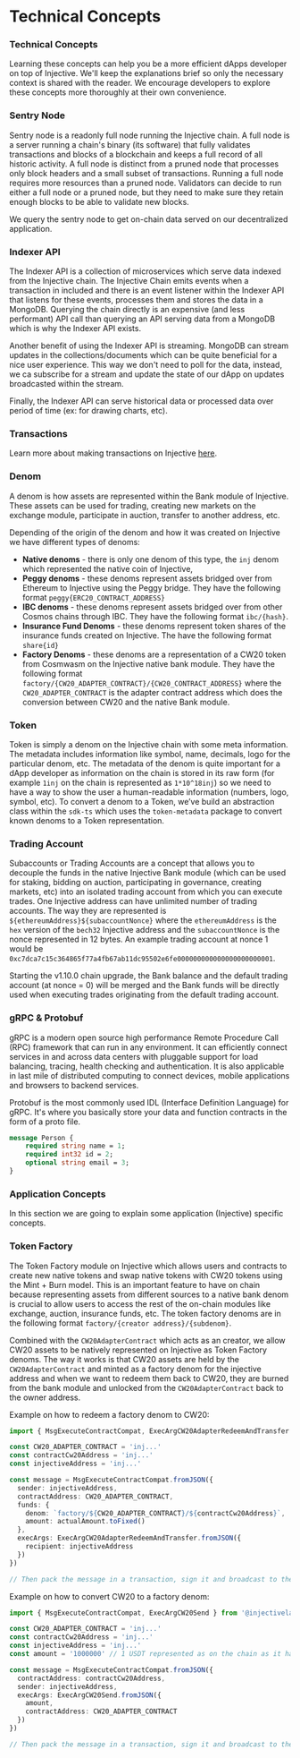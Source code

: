 # Technical Concepts

### Technical Concepts

Learning these concepts can help you be a more efficient dApps developer on top of Injective. We'll keep the explanations brief so only the necessary context is shared with the reader. We encourage developers to explore these concepts more thoroughly at their own convenience.

### Sentry Node

Sentry node is a readonly full node running the Injective chain. A full node is a server running a chain's binary (its software) that fully validates transactions and blocks of a blockchain and keeps a full record of all historic activity. A full node is distinct from a pruned node that processes only block headers and a small subset of transactions. Running a full node requires more resources than a pruned node. Validators can decide to run either a full node or a pruned node, but they need to make sure they retain enough blocks to be able to validate new blocks.

We query the sentry node to get on-chain data served on our decentralized application.

### Indexer API

The Indexer API is a collection of microservices which serve data indexed from the Injective chain. The Injective Chain emits events when a transaction in included and there is an event listener within the Indexer API that listens for these events, processes them and stores the data in a MongoDB. Querying the chain directly is an expensive (and less performant) API call than querying an API serving data from a MongoDB which is why the Indexer API exists.

Another benefit of using the Indexer API is streaming. MongoDB can stream updates in the collections/documents which can be quite beneficial for a nice user experience. This way we don't need to poll for the data, instead, we ca subscribe for a stream and update the state of our dApp on updates broadcasted within the stream.

Finally, the Indexer API can serve historical data or processed data over period of time (ex: for drawing charts, etc).

### Transactions

Learn more about making transactions on Injective [here](technical-concepts.md#transactions).

### Denom

A denom is how assets are represented within the Bank module of Injective. These assets can be used for trading, creating new markets on the exchange module, participate in auction, transfer to another address, etc.

Depending of the origin of the denom and how it was created on Injective we have different types of denoms:

* **Native denoms** - there is only one denom of this type, the `inj` denom which represented the native coin of Injective,
* **Peggy denoms** - these denoms represent assets bridged over from Ethereum to Injective using the Peggy bridge. They have the following format `peggy{ERC20_CONTRACT_ADDRESS}`
* **IBC denoms** - these denoms represent assets bridged over from other Cosmos chains through IBC. They have the following format `ibc/{hash}`.
* **Insurance Fund Denoms** - these denoms represent token shares of the insurance funds created on Injective. The have the following format `share{id}`
* **Factory Denoms** - these denoms are a representation of a CW20 token from Cosmwasm on the Injective native bank module. They have the following format `factory/{CW20_ADAPTER_CONTRACT}/{CW20_CONTRACT_ADDRESS}` where the `CW20_ADAPTER_CONTRACT` is the adapter contract address which does the conversion between CW20 and the native Bank module.

### Token

Token is simply a denom on the Injective chain with some meta information. The metadata includes information like symbol, name, decimals, logo for the particular denom, etc. The metadata of the denom is quite important for a dApp developer as information on the chain is stored in its raw form (for example `1inj` on the chain is represented as `1*10^18inj`) so we need to have a way to show the user a human-readable information (numbers, logo, symbol, etc). To convert a denom to a Token, we’ve build an abstraction class within the `sdk-ts` which uses the `token-metadata` package to convert known denoms to a Token representation.

### Trading Account

Subaccounts or Trading Accounts are a concept that allows you to decouple the funds in the native Injective Bank module (which can be used for staking, bidding on auction, participating in governance, creating markets, etc) into an isolated trading account from which you can execute trades. One Injective address can have unlimited number of trading accounts. The way they are represented is `${ethereumAddress}${subaccountNonce}` where the `ethereumAddress` is the `hex` version of the `bech32` Injective address and the `subaccountNonce` is the nonce represented in 12 bytes. An example trading account at nonce 1 would be `0xc7dca7c15c364865f77a4fb67ab11dc95502e6fe000000000000000000000001`.

Starting the v1.10.0 chain upgrade, the Bank balance and the default trading account (at nonce = 0) will be merged and the Bank funds will be directly used when executing trades originating from the default trading account.

### gRPC & Protobuf

gRPC is a modern open source high performance Remote Procedure Call (RPC) framework that can run in any environment. It can efficiently connect services in and across data centers with pluggable support for load balancing, tracing, health checking and authentication. It is also applicable in last mile of distributed computing to connect devices, mobile applications and browsers to backend services.

Protobuf is the most commonly used IDL (Interface Definition Language) for gRPC. It's where you basically store your data and function contracts in the form of a proto file.

```proto
message Person {
    required string name = 1;
    required int32 id = 2;
    optional string email = 3;
}
```

### Application Concepts

In this section we are going to explain some application (Injective) specific concepts.

### Token Factory

The Token Factory module on Injective which allows users and contracts to create new native tokens and swap native tokens with CW20 tokens using the Mint + Burn model. This is an important feature to have on chain because representing assets from different sources to a native bank denom is crucial to allow users to access the rest of the on-chain modules like exchange, auction, insurance funds, etc. The token factory denoms are in the following format `factory/{creator address}/{subdenom}`.

Combined with the `CW20AdapterContract` which acts as an creator, we allow CW20 assets to be natively represented on Injective as Token Factory denoms. The way it works is that CW20 assets are held by the `CW20AdapterContract` and minted as a factory denom for the injective address and when we want to redeem them back to CW20, they are burned from the bank module and unlocked from the `CW20AdapterContract` back to the owner address.

Example on how to redeem a factory denom to CW20:

```ts
import { MsgExecuteContractCompat, ExecArgCW20AdapterRedeemAndTransfer } from '@injectivelabs/sdk-ts'

const CW20_ADAPTER_CONTRACT = 'inj...'
const contractCw20Address = 'inj...'
const injectiveAddress = 'inj...'

const message = MsgExecuteContractCompat.fromJSON({
  sender: injectiveAddress,
  contractAddress: CW20_ADAPTER_CONTRACT,
  funds: {
    denom: `factory/${CW20_ADAPTER_CONTRACT}/${contractCw20Address}`,
    amount: actualAmount.toFixed()
  },
  execArgs: ExecArgCW20AdapterRedeemAndTransfer.fromJSON({
    recipient: injectiveAddress
  })
})

// Then pack the message in a transaction, sign it and broadcast to the chain
```

Example on how to convert CW20 to a factory denom:

```ts
import { MsgExecuteContractCompat, ExecArgCW20Send } from '@injectivelabs/sdk-ts'

const CW20_ADAPTER_CONTRACT = 'inj...'
const contractCw20Address = 'inj...'
const injectiveAddress = 'inj...'
const amount = '1000000' // 1 USDT represented as on the chain as it has 6 decimals

const message = MsgExecuteContractCompat.fromJSON({
  contractAddress: contractCw20Address,
  sender: injectiveAddress,
  execArgs: ExecArgCW20Send.fromJSON({
    amount,
    contractAddress: CW20_ADAPTER_CONTRACT
  })
})

// Then pack the message in a transaction, sign it and broadcast to the chain
```
